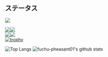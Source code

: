 ## ステータス 

<a href="https://github.com/fuchu-pheasant01/MyBatisDesktopSqlSvr">
  <img align="center" src="https://github-readme-stats.vercel.app/api/pin/?username=fuchu-pheasant01&repo=MyBatisDesktopSqlSvr&title_color=ffffff&text_color=c9cacc&icon_color=2bbc8a&bg_color=1d1f21" />
</a>    

<img src="https://img.shields.io/badge/-Eclipseide-2C2255.svg?logo=eclipseide&style=plastic"><img src="https://img.shields.io/badge/-Java-007396.svg?logo=java&style=plastic">  
<img src="https://img.shields.io/badge/-Microsoft SQL Server-777700.svg?logo=microsoft-sql-server&style=plastic"><img src="https://img.shields.io/badge/-Dot%20net-5C2D91.svg?logo=dot-net&style=plastic">  
[![trophy](https://github-profile-trophy.vercel.app/?username=fuchu-pheasant01&theme=gruvbox)](https://github.com/fuchu-pheasant01/github-profile-trophy)

![Top Langs](https://github-readme-stats.vercel.app/api/top-langs/?username=fuchu-pheasant01&theme=radical)
![fuchu-pheasant01's github stats](https://github-readme-stats.vercel.app/api?username=fuchu-pheasant01&count_private=true&show_icons=true&theme=radical)

<!--
**fuchu-pheasant01/fuchu-pheasant01** is a ✨ _special_ ✨ repository because its `README.md` (this file) appears on your GitHub profile.

Here are some ideas to get you started:

- 🔭 I’m currently working on ...
- 🌱 I’m currently learning ...
- 👯 I’m looking to collaborate on ...
- 🤔 I’m looking for help with ...
- 💬 Ask me about ...
- 📫 How to reach me: ...
- 😄 Pronouns: ...
- ⚡ Fun fact: ...
-->
